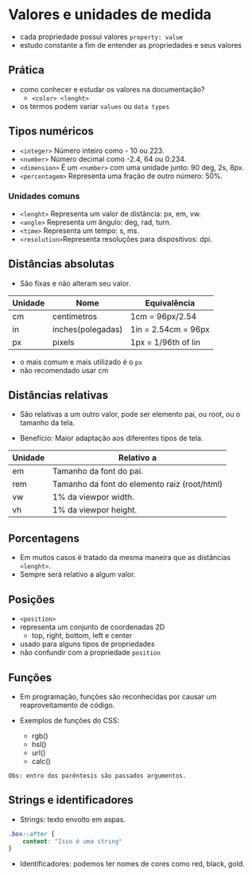 # Valores e unidades de medida

* cada propriedade possui valores `property: value`
* estudo constante a fim de entender as propriedades e seus valores

## Prática

* como conhecer e estudar os valores na documentação?
    * `<color> <lenght>`
* os termos podem variar `values` ou `data types`

## Tipos numéricos

* `<integer>`      Número inteiro como - 10 ou 223.
* `<number>`       Número decimal como -2.4, 64 ou 0.234.
* `<dimension>`    É um `<number>` com uma unidade junto: 90 deg, 2s, 8px.
* `<percentagem>`  Representa uma fração de outro número: 50%.

### Unidades comuns

* `<lenght>`    Representa um valor de distância: px, em, vw.
* `<angle>`     Representa um ângulo: deg, rad, turn.
* `<time>`      Representa um tempo: s, ms. 
* `<resolution>`Representa resoluções para dispositivos: dpi.

## Distâncias absolutas <lenght>

* São fixas e não alteram seu valor.

Unidade   |     Nome           |  Equivalência
----------|--------------------|----------------------
cm        |   centímetros      | 1cm = 96px/2.54  
in        |   inches(polegadas)| 1in = 2.54cm = 96px  
px        |   pixels           | 1px = 1/96th of lin

* o mais comum e mais utilizado é o `px`
* não recomendado usar cm

## Distâncias relativas

* São relativas a um outro valor, pode ser elemento pai, ou root, ou o tamanho da tela.

* Benefício: Maior adaptação aos diferentes tipos de tela.

Unidade   |   Relativo a
----------|----------------------------------------------- 
em        |   Tamanho da font do pai.
rem       |   Tamanho da font do elemento raiz (root/html)
vw        |   1% da viewpor width.
vh        |   1% da viewpor height.

## Porcentagens

* Em muitos casos é tratado da mesma maneira que as distâncias `<lenght>`.
* Sempre será relativo a algum valor.

## Posições

* `<position>`
* representa um conjunto de coordenadas 2D 
    - top, right, bottom, left e center
* usado para alguns tipos de propriedades
* não confundir com a propriedade `position`

## Funções 

* Em programação, funções são reconhecidas por causar um reaproveitamento de código.

* Exemplos de funções do CSS:

    - rgb()
    - hsl()
    - url()
    - calc()

`Obs: entro dos parêntesis são passados argumentos.`

## Strings e identificadores

* Strings: texto envolto em aspas.

```css
.box::after {
	content: "Isso é uma string"
}
```

* Identificadores: podemos ter nomes de cores como red, black, gold.